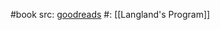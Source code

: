 #book 
src: [goodreads](https://www.goodreads.com/book/show/56357405-the-genesis-of-the-langlands-program?from_search=true&from_srp=true&qid=BThJfjm7so&rank=1) 
#: [[Langland's Program]]
